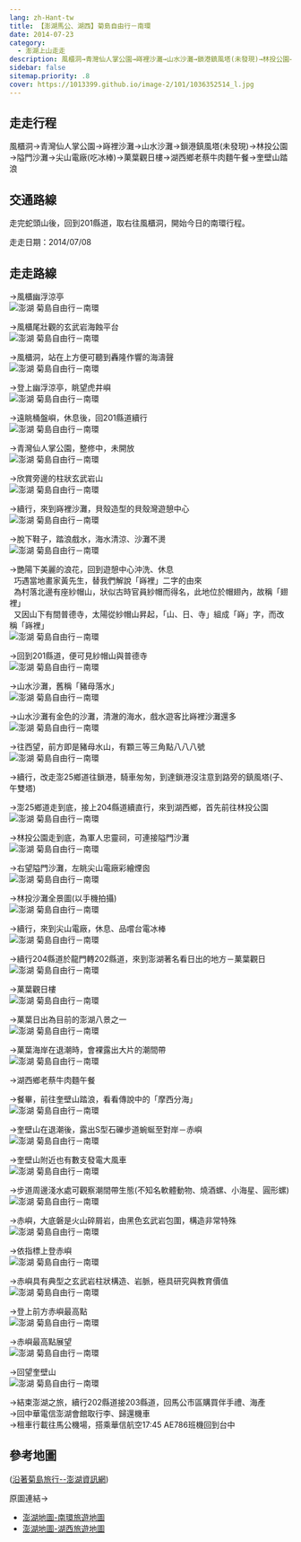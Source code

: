 ```yaml
---
lang: zh-Hant-tw
title: 【澎湖馬公、湖西】菊島自由行－南環
date: 2014-07-23
category: 
  - 澎湖上山走走
description: 風櫃洞→青灣仙人掌公園→嵵裡沙灘→山水沙灘→鎖港鎮風塔(未發現)→林投公園→隘門沙灘→尖山電廠(吃冰棒)→菓葉觀日樓→湖西鄉老蔡牛肉麵午餐→奎壁山踏浪
sidebar: false
sitemap.priority: .8
cover: https://1013399.github.io/image-2/101/1036352514_l.jpg
---
```


## 走走行程
風櫃洞→青灣仙人掌公園→嵵裡沙灘→山水沙灘→鎖港鎮風塔(未發現)→林投公園→隘門沙灘→尖山電廠(吃冰棒)→菓葉觀日樓→湖西鄉老蔡牛肉麵午餐→奎壁山踏浪

<!-- more -->

## 交通路線
走完蛇頭山後，回到201縣道，取右往風櫃洞，開始今日的南環行程。

走走日期：2014/07/08

## 走走路線  
→風櫃幽浮涼亭  
![澎湖 菊島自由行－南環](https://1013399.github.io/image-2/101/1036356575_l.jpg)

→風櫃尾壯觀的玄武岩海蝕平台  
![澎湖 菊島自由行－南環](https://1013399.github.io/image-2/101/1036358143_l.jpg)

→風櫃洞，站在上方便可聽到轟隆作響的海濤聲  
![澎湖 菊島自由行－南環](https://1013399.github.io/image-2/101/1036352514_l.jpg)

→登上幽浮涼亭，眺望虎井嶼  
![澎湖 菊島自由行－南環](https://1013399.github.io/image-2/101/1036359229_l.jpg)

→遠眺桶盤嶼，休息後，回201縣道續行  
![澎湖 菊島自由行－南環](https://1013399.github.io/image-2/101/1036359127_l.jpg)

→青灣仙人掌公園，整修中，未開放  
![澎湖 菊島自由行－南環](https://1013399.github.io/image-2/101/1036359029_l.jpg)

→欣賞旁邊的柱狀玄武岩山  
![澎湖 菊島自由行－南環](https://1013399.github.io/image-2/101/1036357647_l.jpg)

→續行，來到嵵裡沙灘，貝殼造型的貝殼灣遊憩中心  
![澎湖 菊島自由行－南環](https://1013399.github.io/image-2/101/1036358931_l.jpg)

→脫下鞋子，踏浪戲水，海水清涼、沙灘不燙  
![澎湖 菊島自由行－南環](https://1013399.github.io/image-2/101/1036356576_l.jpg)

→艷陽下美麗的浪花，回到遊憩中心沖洗、休息  
  巧遇當地畫家黃先生，替我們解說「嵵裡」二字的由來  
  為村落北邊有座紗帽山，狀似古時官員紗帽而得名，此地位於帽翅內，故稱「翅裡」  
  又因山下有間普德寺，太陽從紗帽山昇起，「山、日、寺」組成「嵵」字，而改稱「嵵裡」  
![澎湖 菊島自由行－南環](https://1013399.github.io/image-2/101/1036359129_l.jpg)

→回到201縣道，便可見紗帽山與普德寺  
![澎湖 菊島自由行－南環](https://1013399.github.io/image-2/101/1036359031_l.jpg)

→山水沙灘，舊稱「豬母落水」  
![澎湖 菊島自由行－南環](https://1013399.github.io/image-2/101/1036353090_l.jpg)

→山水沙灘有金色的沙灘，清澈的海水，戲水遊客比嵵裡沙灘還多  
![澎湖 菊島自由行－南環](https://1013399.github.io/image-2/101/1036359132_l.jpg)

→往西望，前方即是豬母水山，有顆三等三角點八八八號  
![澎湖 菊島自由行－南環](https://1013399.github.io/image-2/101/1036355096_l.jpg)

→續行，改走澎25鄉道往鎖港，騎車匆匆，到達鎖港沒注意到路旁的鎮風塔(子、午雙塔)

→澎25鄉道走到底，接上204縣道續直行，來到湖西鄉，首先前往林投公園  
![澎湖 菊島自由行－南環](https://1013399.github.io/image-2/101/1036359033_l.jpg)

→林投公園走到底，為軍人忠靈祠，可連接隘門沙灘  
![澎湖 菊島自由行－南環](https://1013399.github.io/image-2/101/1036359326_l.jpg)

→右望隘門沙灘，左眺尖山電廠彩繪煙囪  
![澎湖 菊島自由行－南環](https://1013399.github.io/image-2/101/1036356577_l.jpg)

→林投沙灘全景圖(以手機拍攝)  
![澎湖 菊島自由行－南環](https://1013399.github.io/image-2/101/1036359225_l.jpg)

→續行，來到尖山電廠，休息、品嚐台電冰棒  
![澎湖 菊島自由行－南環](https://1013399.github.io/image-2/101/1036355673_l.jpg)

→續行204縣道於龍門轉202縣道，來到澎湖著名看日出的地方－菓葉觀日  
![澎湖 菊島自由行－南環](https://1013399.github.io/image-2/101/1036353092_l.jpg)

→菓葉觀日樓  
![澎湖 菊島自由行－南環](https://1013399.github.io/image-2/101/1036359134_l.jpg)

→菓葉日出為目前的澎湖八景之一  
![澎湖 菊島自由行－南環](https://1013399.github.io/image-2/101/1036358058_l.jpg)

→菓葉海岸在退潮時，會裸露出大片的潮間帶  
![澎湖 菊島自由行－南環](https://1013399.github.io/image-2/101/1036355097_l.jpg)

→湖西鄉老蔡牛肉麵午餐

→餐畢，前往奎壁山踏浪，看看傳說中的「摩西分海」  
![澎湖 菊島自由行－南環](https://1013399.github.io/image-2/101/1036355675_l.jpg)

→奎壁山在退潮後，露出S型石礫步道蜿蜒至對岸－赤嶼  
![澎湖 菊島自由行－南環](https://1013399.github.io/image-2/101/1036358060_l.jpg)

→奎壁山附近也有數支發電大風車  
![澎湖 菊島自由行－南環](https://1013399.github.io/image-2/101/1036353022_l.jpg)

→步道周邊淺水處可觀察潮間帶生態(不知名軟體動物、燒酒螺、小海星、圓形螺)  
![澎湖 菊島自由行－南環](https://1013399.github.io/image-2/101/1036359233_l.jpg)

→赤嶼，大底磐是火山碎屑岩，由黑色玄武岩包圍，構造非常特殊  
![澎湖 菊島自由行－南環](https://1013399.github.io/image-2/101/1036358745_l.jpg)

→依指標上登赤嶼  
![澎湖 菊島自由行－南環](https://1013399.github.io/image-2/101/1036358746_l.jpg)

→赤嶼具有典型之玄武岩柱狀構造、岩脈，極具研究與教育價值  
![澎湖 菊島自由行－南環](https://1013399.github.io/image-2/101/1036359427_l.jpg)

→登上前方赤嶼最高點  
![澎湖 菊島自由行－南環](https://1013399.github.io/image-2/101/1036357651_l.jpg)

→赤嶼最高點展望  
![澎湖 菊島自由行－南環](https://1013399.github.io/image-2/101/1036357652_l.jpg)

→回望奎壁山  
![澎湖 菊島自由行－南環](https://1013399.github.io/image-2/101/1036358153_l.jpg)  

→結束澎湖之旅，續行202縣道接203縣道，回馬公市區購買伴手禮、海產  
→回中華電信澎湖會館取行李、歸還機車  
→租車行載往馬公機場，搭乘華信航空17:45 AE786班機回到台中

## 參考地圖
([沿著菊島旅行--澎湖資訊網](http://www.phsea.com.tw/travel/index.php/Main_Page))  

原圖連結→
- [澎湖地圖-南環旅遊地圖](http://www.phsea.com.tw/travel/index.php/%E6%BE%8E%E6%B9%96%E5%9C%B0%E5%9C%96-%E5%8D%97%E7%92%B0%E6%97%85%E9%81%8A%E5%9C%B0%E5%9C%96)  
- [澎湖地圖-湖西旅遊地圖](http://www.phsea.com.tw/travel/index.php/%E6%BE%8E%E6%B9%96%E5%9C%B0%E5%9C%96-%E6%B9%96%E8%A5%BF%E6%97%85%E9%81%8A%E5%9C%B0%E5%9C%96)


